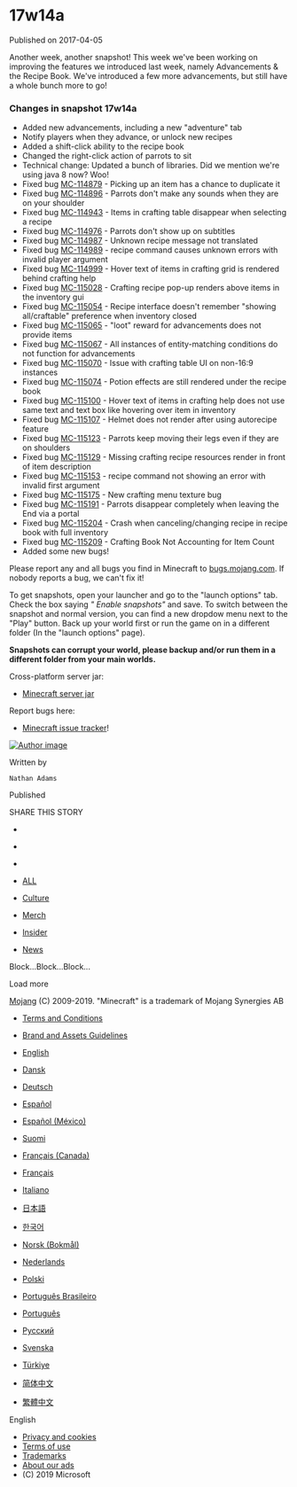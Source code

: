 # 17w14a
Published on 2017-04-05

Another week, another snapshot! This week we've been working on improving the
features we introduced last week, namely Advancements & the Recipe Book. We've
introduced a few more advancements, but still have a whole bunch more to go!

### Changes in snapshot 17w14a

  * Added new advancements, including a new "adventure" tab
  * Notify players when they advance, or unlock new recipes
  * Added a shift-click ability to the recipe book
  * Changed the right-click action of parrots to sit
  * Technical change: Updated a bunch of libraries. Did we mention we're using java 8 now? Woo!
  * Fixed bug [MC-114879](https://bugs.mojang.com/browse/MC-114879) \- Picking up an item has a chance to duplicate it
  * Fixed bug [MC-114896](https://bugs.mojang.com/browse/MC-114896) \- Parrots don't make any sounds when they are on your shoulder
  * Fixed bug [MC-114943](https://bugs.mojang.com/browse/MC-114943) \- Items in crafting table disappear when selecting a recipe
  * Fixed bug [MC-114976](https://bugs.mojang.com/browse/MC-114976) \- Parrots don't show up on subtitles
  * Fixed bug [MC-114987](https://bugs.mojang.com/browse/MC-114987) \- Unknown recipe message not translated
  * Fixed bug [MC-114989](https://bugs.mojang.com/browse/MC-114989) \- recipe command causes unknown errors with invalid player argument
  * Fixed bug [MC-114999](https://bugs.mojang.com/browse/MC-114999) \- Hover text of items in crafting grid is rendered behind crafting help
  * Fixed bug [MC-115028](https://bugs.mojang.com/browse/MC-115028) \- Crafting recipe pop-up renders above items in the inventory gui
  * Fixed bug [MC-115054](https://bugs.mojang.com/browse/MC-115054) \- Recipe interface doesn't remember "showing all/craftable" preference when inventory closed
  * Fixed bug [MC-115065](https://bugs.mojang.com/browse/MC-115065) \- "loot" reward for advancements does not provide items
  * Fixed bug [MC-115067](https://bugs.mojang.com/browse/MC-115067) \- All instances of entity-matching conditions do not function for advancements
  * Fixed bug [MC-115070](https://bugs.mojang.com/browse/MC-115070) \- Issue with crafting table UI on non-16:9 instances
  * Fixed bug [MC-115074](https://bugs.mojang.com/browse/MC-115074) \- Potion effects are still rendered under the recipe book
  * Fixed bug [MC-115100](https://bugs.mojang.com/browse/MC-115100) \- Hover text of items in crafting help does not use same text and text box like hovering over item in inventory
  * Fixed bug [MC-115107](https://bugs.mojang.com/browse/MC-115107) \- Helmet does not render after using autorecipe feature
  * Fixed bug [MC-115123](https://bugs.mojang.com/browse/MC-115123) \- Parrots keep moving their legs even if they are on shoulders
  * Fixed bug [MC-115129](https://bugs.mojang.com/browse/MC-115129) \- Missing crafting recipe resources render in front of item description
  * Fixed bug [MC-115153](https://bugs.mojang.com/browse/MC-115153) \- recipe command not showing an error with invalid first argument
  * Fixed bug [MC-115175](https://bugs.mojang.com/browse/MC-115175) \- New crafting menu texture bug
  * Fixed bug [MC-115191](https://bugs.mojang.com/browse/MC-115191) \- Parrots disappear completely when leaving the End via a portal 
  * Fixed bug [MC-115204](https://bugs.mojang.com/browse/MC-115204) \- Crash when canceling/changing recipe in recipe book with full inventory
  * Fixed bug [MC-115209](https://bugs.mojang.com/browse/MC-115209) \- Crafting Book Not Accounting for Item Count
  * Added some new bugs!

Please report any and all bugs you find in Minecraft to
[bugs.mojang.com](https://bugs.mojang.com). If nobody reports a bug, we can't
fix it!

To get snapshots, open your launcher and go to the "launch options" tab. Check
the box saying _" Enable snapshots"_ and save. To switch between the snapshot
and normal version, you can find a new dropdow menu next to the "Play" button.
Back up your world first or run the game on in a different folder (In the
"launch options" page).

 **Snapshots can corrupt your world, please backup and/or run them in a
different folder from your main worlds.**

Cross-platform server jar:

  * [Minecraft server jar](https://launcher.mojang.com/mc/game/17w14a/server/0530caf1d099fc730ca335a21bcf2fbb58c42c64/server.jar)

Report bugs here:

  * [Minecraft issue tracker](https://bugs.mojang.com/browse/MC)!

[ ![Author
image](/content/dam/archive/d253f6cc9bc41748d2a4143064c9102d-Mojang_Avatars_302x170px_0013_Nathan_Avatar00.png)
]()

Written by

    Nathan Adams
Published

    

SHARE THIS STORY

  * [ ](https://www.facebook.com/sharer/sharer.php?u=https%3A%2F%2Fwww.minecraft.net%2Fen-us%2Farticle%2Fminecraft-snapshot-17w14a)
  * [ ](https://twitter.com/home?status=https%3A%2F%2Fwww.minecraft.net%2Fen-us%2Farticle%2Fminecraft-snapshot-17w14a)
  * [ ](https://www.reddit.com/submit?url=https%3A%2F%2Fwww.minecraft.net%2Fen-us%2Farticle%2Fminecraft-snapshot-17w14a)

  * [ALL](javascript:;)
  * [Culture](javascript:;)
  * [Merch](javascript:;)
  * [Insider](javascript:;)
  * [News](javascript:;)

Block...Block...Block...

Load more

[ ](https://mojang.com?ref=ft)

[Mojang](https://mojang.com) (C) 2009-2019. "Minecraft" is a trademark of
Mojang Synergies AB

  * [ Terms and Conditions ](https://account.mojang.com/terms?ref=ft)
  * [ Brand and Assets Guidelines ](https://account.mojang.com/terms?ref=ft#brand)

  * [English](/en-us/)
  * [Dansk](/da-dk/)
  * [Deutsch](/de-de/)
  * [Español](/es-es/)
  * [Español (México)](/es-mx/)
  * [Suomi](/fi-fi/)
  * [Français (Canada)](/fr-ca/)
  * [Français](/fr-fr/)
  * [Italiano](/it-it/)
  * [日本語](/ja-jp/)
  * [한국어](/ko-kr/)
  * [Norsk (Bokmål)](/nb-no/)
  * [Nederlands](/nl-nl/)
  * [Polski](/pl-pl/)
  * [Português Brasileiro](/pt-br/)
  * [Português](/pt-pt/)
  * [Русский](/ru-ru/)
  * [Svenska](/sv-se/)
  * [Türkiye](/tr-tr/)
  * [简体中文](/zh-hans/)
  * [繁體中文](/zh-hant/)

English

  * [Privacy and cookies](http://go.microsoft.com/fwlink/?linkid=521839)
  * [Terms of use](http://go.microsoft.com/fwlink/?linkid=206977)
  * [Trademarks](http://www.microsoft.com/trademarks)
  * [About our ads](http://choice.microsoft.com/)
  * (C) 2019 Microsoft

[ ](http://www.microsoft.com/)


